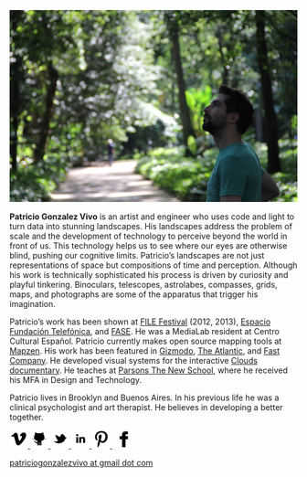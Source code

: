 
![IMG](images/about_picture.jpg)

**Patricio Gonzalez Vivo** is an artist and engineer who uses code and light to turn data into stunning landscapes. His landscapes address the problem of scale and the development of technology to perceive beyond the world in front of us. This technology helps us to see where our eyes are otherwise blind, pushing our cognitive limits. Patricio’s landscapes are not just representations of space but compositions of time and perception. Although his work is technically sophisticated his process is driven by curiosity and playful tinkering. Binoculars, telescopes, astrolabes, compasses, grids, maps, and photographs are some of the apparatus that trigger his imagination. 

Patricio’s work has been shown at [FILE Festival](http://file.org.br/) (2012, 2013), [Espacio Fundación Telefónica](http://espacio.fundaciontelefonica.com/), and [FASE](http://encuentrofase.com.ar/). He was a MediaLab resident at Centro Cultural Español. Patricio currently makes open source mapping tools at [Mapzen](http://mapzen.com). His work has been featured in [Gizmodo](http://gizmodo.com/), [The Atlantic](http://www.citylab.com/), and [Fast Company](http://www.fastcompany.com/). He developed visual systems for the interactive [Clouds documentary](http://cloudsdocumentary.com/). He teaches at [Parsons The New School](http://www.newschool.edu/parsons/mfa-design-technology/), where he received his MFA in Design and Technology.

Patricio lives in Brooklyn and Buenos Aires. In his previous life he was a clinical psychologist and art therapist. He believes in developing a better together.

<a href="http://vimeo.com/patriciogv" target="_blank"><img src="images/icons/vimeo.png" width="32" class="icon"/> </a>
<a href="https://github.com/patriciogonzalezvivo" target="_blank"><img src="images/icons/github.png" width="32" class="icon"/> </a>
<a href="http://twitter.com/patriciogv" target="_blank"><img src="images/icons/twitter.png" width="32" class="icon"/> </a>
<a href="http://ar.linkedin.com/in/patriciogonzalezvivo/" target="_blank"><img src="images/icons/linkedin.png" width="32" class="icon"/> </a>
<a href="http://www.pinterest.com/patriciogonzv/" target="_blank"><img src="images/icons/pinterest.png" width="32" class="icon"/> </a>
<a href="https://www.flickr.com/photos/106950246@N06/" target="_blank"><img src="images/icons/facebook.png" width="32" class="icon"/> </a>

[patriciogonzalezvivo at gmail dot com](mailTo:patriciogonzalezvivo@gmail.com)

